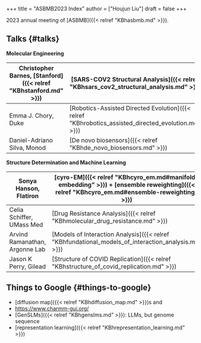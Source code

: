 +++
title = "ASBMB2023 Index"
author = ["Houjun Liu"]
draft = false
+++

2023 annual meeting of [ASBMB]({{< relref "KBhasbmb.md" >}}).


## Talks {#talks}

**Molecular Engineering**

| Christopher Barnes, [Stanford]({{< relref "KBhstanford.md" >}}) | [SARS-COV2 Structural Analysis]({{< relref "KBhsars_cov2_structural_analysis.md" >}})               | 10.1126/sciimmunol.ade0958 |
|-----------------------------------------------------------------|-----------------------------------------------------------------------------------------------------|----------------------------|
| Emma J. Chory, Duke                                             | [Robotics-Assisted Directed Evolution]({{< relref "KBhrobotics_assisted_directed_evolution.md" >}}) | 10.1038/s41592-021-01348-4 |
| Daniel-Adriano Silva, Monod                                     | [De novo biosensors]({{< relref "KBhde_novo_biosensors.md" >}})                                     | 10.1038/s41586-021-03258-z |

**Structure Determination and Machine Learning**

| Sonya Hanson, Flatiron         | [cyro-EM]({{< relref "KBhcyro_em.md#manifold-embedding" >}}) + [ensemble reweighting]({{< relref "KBhcyro_em.md#ensemble-reweighting" >}}) | 10.1073/pnas.1419276111                          |
|--------------------------------|--------------------------------------------------------------------------------------------------------------------------------------------|--------------------------------------------------|
| Celia Schiffer, UMass Med      | [Drug Resistance Analysis]({{< relref "KBhmolecular_drug_resistance.md" >}})                                                               | 10.7554/eLife.77433                              |
| Arvind Ramanathan, Argonne Lab | [Models of Interaction Analysis]({{< relref "KBhfundational_models_of_interaction_analysis.md" >}})                                        | ?, see [GenSLMs]({{< relref "KBhgenslms.md" >}}) |
| Jason K Perry, Gilead          | [Structure of COVID Replication]({{< relref "KBhstructure_of_covid_replication.md" >}})                                                    |                                                  |


## Things to Google {#things-to-google}

-   [diffusion map]({{< relref "KBhdiffusion_map.md" >}})s and
-   <https://www.charmm-gui.org/>
-   [GenSLMs]({{< relref "KBhgenslms.md" >}}): LLMs, but genome sequence
-   [representation learning]({{< relref "KBhrepresentation_learning.md" >}})